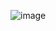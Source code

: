 ![image](https://github.com/Allen-Hsiao/Data-Protal/assets/67730218/c4ec19ea-bc15-4a7d-b995-144816536c04)
